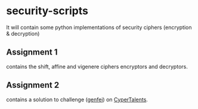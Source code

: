 # security-scripts
It will contain some python implementations of security ciphers (encryption &amp; decryption)

## Assignment 1
contains the shift, affine and vigenere ciphers encryptors and decryptors. 
## Assignment 2
contains a solution to challenge ([genfei](https://cybertalents.com/challenges/cryptography/genfei)) on [CyperTalents](https://cybertalents.com/).
